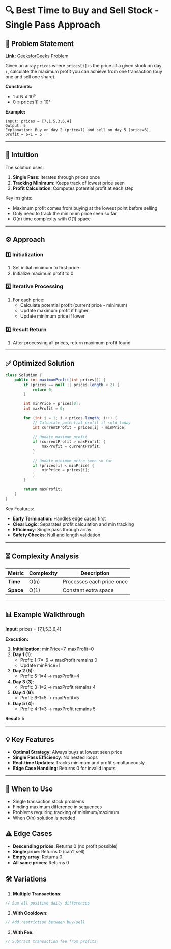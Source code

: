 # 🔍 Best Time to Buy and Sell Stock - Single Pass Approach

## 📜 Problem Statement
**Link:** [GeeksforGeeks Problem](https://www.geeksforgeeks.org/problems/buy-stock-2/1?page=1&company=Google&sortBy=latest)

Given an array `prices` where `prices[i]` is the price of a given stock on day `i`, calculate the maximum profit you can achieve from one transaction (buy one and sell one share).

**Constraints:**
- 1 ≤ N ≤ 10⁵
- 0 ≤ prices[i] ≤ 10⁴

**Example:**
```text
Input: prices = [7,1,5,3,6,4]
Output: 5
Explanation: Buy on day 2 (price=1) and sell on day 5 (price=6), profit = 6-1 = 5
```

---

## 🧠 Intuition
The solution uses:
1. **Single Pass**: Iterates through prices once
2. **Tracking Minimum**: Keeps track of lowest price seen
3. **Profit Calculation**: Computes potential profit at each step

Key Insights:
- Maximum profit comes from buying at the lowest point before selling
- Only need to track the minimum price seen so far
- O(n) time complexity with O(1) space

---

## ⚙️ Approach
### **1️⃣ Initialization**
1. Set initial minimum to first price
2. Initialize maximum profit to 0

### **2️⃣ Iterative Processing**
1. For each price:
   - Calculate potential profit (current price - minimum)
   - Update maximum profit if higher
   - Update minimum price if lower

### **3️⃣ Result Return**
1. After processing all prices, return maximum profit found

---

## ✅ Optimized Solution
```java
class Solution {
    public int maximumProfit(int prices[]) {
        if (prices == null || prices.length < 2) {
            return 0;
        }
        
        int minPrice = prices[0];
        int maxProfit = 0;
        
        for (int i = 1; i < prices.length; i++) {
            // Calculate potential profit if sold today
            int currentProfit = prices[i] - minPrice;
            
            // Update maximum profit
            if (currentProfit > maxProfit) {
                maxProfit = currentProfit;
            }
            
            // Update minimum price seen so far
            if (prices[i] < minPrice) {
                minPrice = prices[i];
            }
        }
        
        return maxProfit;
    }
}
```

Key Features:
- **Early Termination**: Handles edge cases first
- **Clear Logic**: Separates profit calculation and min tracking
- **Efficiency**: Single pass through array
- **Safety Checks**: Null and length validation

---

## ⏳ Complexity Analysis
| Metric          | Complexity | Description |
|-----------------|------------|-------------|
| **Time**        | O(n)       | Processes each price once |
| **Space**       | O(1)       | Constant extra space |

---

## 📊 Example Walkthrough

**Input:** prices = [7,1,5,3,6,4]

**Execution:**
1. **Initialization**: minPrice=7, maxProfit=0
2. **Day 1 (1)**:
   - Profit: 1-7=-6 → maxProfit remains 0
   - Update minPrice=1
3. **Day 2 (5)**:
   - Profit: 5-1=4 → maxProfit=4
4. **Day 3 (3)**:
   - Profit: 3-1=2 → maxProfit remains 4
5. **Day 4 (6)**:
   - Profit: 6-1=5 → maxProfit=5
6. **Day 5 (4)**:
   - Profit: 4-1=3 → maxProfit remains 5

**Result:** 5

---

## 💡 Key Features
- **Optimal Strategy**: Always buys at lowest seen price
- **Single Pass Efficiency**: No nested loops
- **Real-time Updates**: Tracks minimum and profit simultaneously
- **Edge Case Handling**: Returns 0 for invalid inputs

---

## 🚀 When to Use
- Single transaction stock problems
- Finding maximum difference in sequences
- Problems requiring tracking of minimum/maximum
- When O(n) solution is needed

## ⚠️ Edge Cases
- **Descending prices**: Returns 0 (no profit possible)
- **Single price**: Returns 0 (can't sell)
- **Empty array**: Returns 0
- **All same prices**: Returns 0

## 🛠 Variations
1. **Multiple Transactions**:
```java
// Sum all positive daily differences
```

2. **With Cooldown**:
```java
// Add restriction between buy/sell
```

3. **With Fee**:
```java
// Subtract transaction fee from profits
```